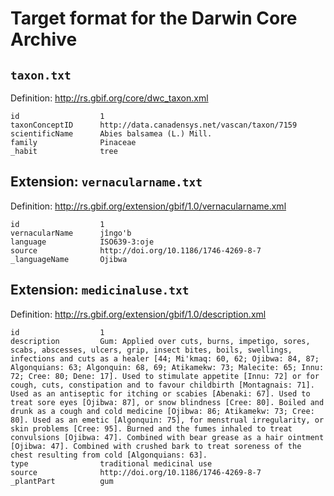 # Target format for the Darwin Core Archive

## `taxon.txt`

Definition: <http://rs.gbif.org/core/dwc_taxon.xml>

	id					1
	taxonConceptID		http://data.canadensys.net/vascan/taxon/7159
	scientificName		Abies balsamea (L.) Mill.
	family				Pinaceae
	_habit				tree

## Extension: `vernacularname.txt`

Definition: <http://rs.gbif.org/extension/gbif/1.0/vernacularname.xml>

	id					1
	vernacularName		jîngo'b
	language			ISO639-3:oje
	source				http://doi.org/10.1186/1746-4269-8-7
	_languageName		Ojibwa

## Extension: `medicinaluse.txt`

Definition: <http://rs.gbif.org/extension/gbif/1.0/description.xml>

	id					1
	description			Gum: Applied over cuts, burns, impetigo, sores, scabs, abscesses, ulcers, grip, insect bites, boils, swellings, infections and cuts as a healer [44; Mi'kmaq: 60, 62; Ojibwa: 84, 87; Algonquians: 63; Algonquin: 68, 69; Atikamekw: 73; Malecite: 65; Innu: 72; Cree: 80; Dene: 17]. Used to stimulate appetite [Innu: 72] or for cough, cuts, constipation and to favour childbirth [Montagnais: 71]. Used as an antiseptic for itching or scabies [Abenaki: 67]. Used to treat sore eyes [Ojibwa: 87], or snow blindness [Cree: 80]. Boiled and drunk as a cough and cold medicine [Ojibwa: 86; Atikamekw: 73; Cree: 80]. Used as an emetic [Algonquin: 75], for menstrual irregularity, or skin problems [Cree: 95]. Burned and the fumes inhaled to treat convulsions [Ojibwa: 47]. Combined with bear grease as a hair ointment [Ojibwa: 47]. Combined with crushed bark to treat soreness of the chest resulting from cold [Algonquians: 63].
	type				traditional medicinal use
	source				http://doi.org/10.1186/1746-4269-8-7
	_plantPart			gum
